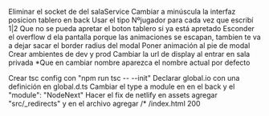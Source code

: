 Eliminar el socket de del salaService
Cambiar a minúscula la interfaz posicion tablero en back
Usar el tipo Nºjugador para cada vez que escribí 1|2
Que no se pueda apretar el boton tablero si ya está apretado
Esconder el overflow d ela pantalla porque las animaciones se escapan, tambien te va a dejar sacar el border radius del modal
Poner animación al pie de modal
Crear ambientes de dev y prod
Cambiar la url de display al entrar en sala privada
*Que en cambiar nombre aparezca el nombre actual por defecto

Crear tsc config con "npm run tsc -- --init"
Declarar global.io con una definición en global.d.ts
Cambiar el type a module en en el back y el "module": "NodeNext"
Hacer el fix de netlify en assets agregar "src/_redirects" y en el archivo agregar /* /index.html 200